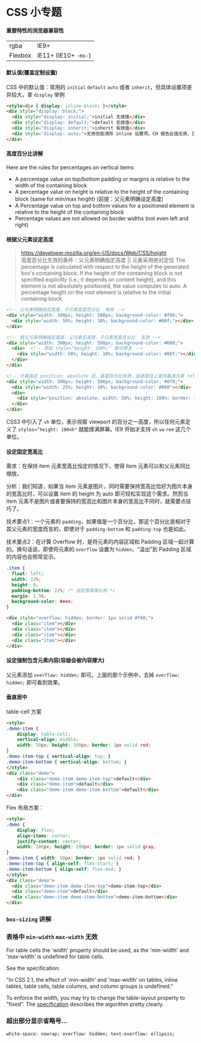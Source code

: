 # CSS 小专题

#### 重要特性的浏览器兼容性

|||
|----------|-----------------------
| rgba     | IE9+
| Flexbox  | IE11+ (IE10+ `-ms-`)

#### 默认值(覆盖定制设置)

CSS 中的默认值：常用的 `initial` `default` `auto` 或者 `inherit`，但具体设置项差异较大，拿 `display` 举例

```html
<style>div { display: inline-block; }</style>
<div style="display: block;">
  <div style="display: initial;">initial 无效值</div>
  <div style="display: default;">default 无效值</div>
  <div style="display: inherit;">inherit 有效值</div>
  <div style="display: auto;">无效但能清除 inline 设置项。CH 报告此值无效，IE9 下 DOM 树中直接不体现。</div>
</div>
```

#### 高度百分比讲解

Here are the rules for percentages on vertical items:

* A percentage value on top/bottom padding or margins is relative to the width of the containing block
* A percentage value on height is relative to the height of the containing block (same for min/max height) (前提：父元素明确设定高度)
* A Percentage value on top and bottom values for a positioned element is relative to the height of the containing block
* Percentage values are not allowed on border widths (not even left and right)


#### 根据父元素设定高度

> https://developer.mozilla.org/en-US/docs/Web/CSS/height  
高度百分比生效的条件：父元素明确指定高度 || 元素采用绝对定位
The percentage is calculated with respect to the height of the generated box's containing block. If the height of the containing block is not specified explicitly (i.e., it depends on content height), and this element is not absolutely positioned, the value computes to auto. A percentage height on the root element is relative to the initial containing block.

```html
<!-- 父元素明确指定高度，子元素高度百分比  有效 -->
<div style="width: 300px; height: 500px; background-color: #f00;">
  <div style="width: 50%; height: 10%; background-color: #00f;"></div>
</div>

<!-- 祖父元素明确指定高度，父元素无高度，子元素高度百分比  无效 -->
<div style="width: 300px; height: 500px; background-color: #600;">
  <div>  <!-- 添加 style="height: 100%;" 即可修复 -->
    <div style="width: 50%; height: 10%; background-color: #00f;"></div>
  </div>
</div>

<!-- 元素指定 position: absolute 后，高度百分比有效，会逐层往上查找基准元素 relative absolute fixed -->
<div style="width: 300px; height: 500px; background-color: #0f0;">
  <div style="width: 25%; height: 10%; background-color: #060"></div>
  <div>
    <div style="position: absolute; width: 50%; height: 100%; border: 1px solid #00f;"></div>
  </div>
</div>
```

CSS3 中引入了 `vh` 单位，表示视窗 viewport 的百分之一高度，所以任何元素定义了 `styles="height: 100vh"` 就能撑满屏幕。IE9 开始才支持 `vh` `vw` `rem` 这几个单位。

#### 设定固定宽高比

需求：在保持 item 元素宽高比恒定的情况下，使得 item 元素可以和父元素同比缩放。

分析：我们知道，如果当 item 元素是图片，同时需要保持宽高比恰好为图片本身的宽高比时，可以设置 item 的 height 为 auto 即可轻松实现这个需求。然而当 item 元素不是图片或者要保持的宽高比和图片本身的宽高比不同时，就需要点技巧了。

技术要点1：一个元素的 `padding`，如果值是一个百分比，那这个百分比是相对于其父元素的宽度而言的，即使对于 `padding-bottom` 和 `padding-top` 也是如此。

技术要点2：在计算 Overflow 时，是将元素的内容区域和 Padding 区域一起计算的。换句话说，即使将元素的 `overflow` 设置为 `hidden`，“溢出”到 Padding 区域的内容也会照常显示。

```css
.item {
  float: left;
  width: 22%;
  height: 0;
  padding-bottom: 22%; /* 设定宽高等比例 */
  margin: 1.5%;
  background-color: #eee;
}
```

```html
<div style="overflow: hidden; border: 1px solid #f00;">
  <div class="item"></div>
  <div class="item"></div>
  <div class="item"></div>
  <div class="item"></div>
</div>
```

#### 设定强制包含元素内容(容器会被内容撑大)

父元素添加 `overflow: hidden;` 即可。上面的那个示例中，去掉 `overflow: hidden;` 即可看到效果。

#### 垂直居中

table-cell 方案

```html
<style>
.demo-item {
    display: table-cell;
    vertical-align: middle;
    width: 50px; height: 100px; border: 1px solid red;
}
.demo-item-top { vertical-align: top; }
.demo-item-bottom { vertical-align: bottom; }
</style>
<div class="demo">
    <div class="demo-item demo-item-top">default</div>
    <div class="demo-item">default</div>
    <div class="demo-item demo-item-bottom">default</div>
</div>
```

Flex 布局方案：

```html
<style>
.demo {
    display: flex;
    align-items: center;
    justify-content: center;
    width: 200px; height: 200px; border: 1px solid gray;
}
.demo-item { width: 50px; border: 1px solid red; }
.demo-item-top { align-self: flex-start; }
.demo-item-bottom { align-self: flex-end; }
</style>
<div class="demo">
  <div class="demo-item demo-item-top">demo-item-top</div>
  <div class="demo-item">default</div>
  <div class="demo-item demo-item-bottom">demo-item-bottom</div>
</div>
```


### `box-sizing` 讲解


### 表格中 `min-width` `max-width` 无效

For table cells the 'width' property should be used, as the 'min-width' and 'max-width' is undefined for table cells.

See the specification:

"In CSS 2.1, the effect of 'min-width' and 'max-width' on tables, inline tables, table cells, table columns, and column groups is undefined."

To enforce the width, you may try to change the table-layout property to "fixed". The [specification](https://www.w3.org/TR/CSS21/tables.html#propdef-table-layout) describes the algorithm pretty clearly.

### 超出部分显示省略号…

```
white-space: nowrap; overflow: hidden; text-overflow: ellipsis;
```


